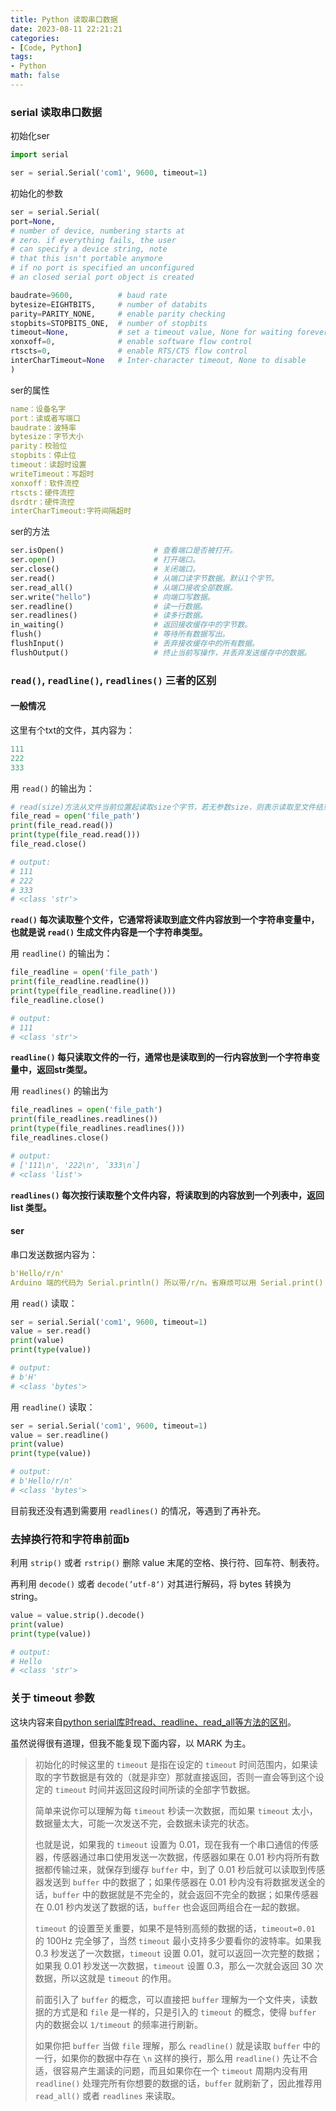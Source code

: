 ```yaml
---
title: Python 读取串口数据
date: 2023-08-11 22:21:21
categories:
- [Code, Python]
tags:
- Python
math: false
---
```


### serial 读取串口数据

初始化ser

```python
import serial

ser = serial.Serial('com1', 9600, timeout=1)
```

初始化的参数

```python
ser = serial.Serial(
port=None,              
# number of device, numbering starts at
# zero. if everything fails, the user
# can specify a device string, note
# that this isn't portable anymore
# if no port is specified an unconfigured
# an closed serial port object is created

baudrate=9600,          # baud rate
bytesize=EIGHTBITS,     # number of databits
parity=PARITY_NONE,     # enable parity checking
stopbits=STOPBITS_ONE,  # number of stopbits
timeout=None,           # set a timeout value, None for waiting forever
xonxoff=0,              # enable software flow control
rtscts=0,               # enable RTS/CTS flow control
interCharTimeout=None   # Inter-character timeout, None to disable
)
```

ser的属性

```yaml
name：设备名字
port：读或者写端口
baudrate：波特率
bytesize：字节大小
parity：校验位
stopbits：停止位
timeout：读超时设置
writeTimeout：写超时
xonxoff：软件流控
rtscts：硬件流控
dsrdtr：硬件流控
interCharTimeout:字符间隔超时
```

ser的方法

```python
ser.isOpen()                    # 查看端口是否被打开。
ser.open()                      # 打开端口。
ser.close()                     # 关闭端口。
ser.read()                      # 从端口读字节数据。默认1个字节。
ser.read_all()                  # 从端口接收全部数据。
ser.write("hello")              # 向端口写数据。
ser.readline()                  # 读一行数据。
ser.readlines()                 # 读多行数据。
in_waiting()                    # 返回接收缓存中的字节数。
flush()                         # 等待所有数据写出。
flushInput()                    # 丢弃接收缓存中的所有数据。
flushOutput()                   # 终止当前写操作，并丢弃发送缓存中的数据。
```

### `read()`, `readline()`, `readlines()` 三者的区别

#### 一般情况

这里有个txt的文件，其内容为：

```yaml
111
222
333
```

用 `read()` 的输出为：

```python
# read(size)方法从文件当前位置起读取size个字节，若无参数size，则表示读取至文件结束为止，它范围为字符串对象
file_read = open('file_path')
print(file_read.read())
print(type(file_read.read()))
file_read.close()

# output:
# 111
# 222
# 333
# <class 'str'>
```

**`read()` 每次读取整个文件，它通常将读取到底文件内容放到一个字符串变量中，也就是说 `read()` 生成文件内容是一个字符串类型。**

用 `readline()` 的输出为：

```python
file_readline = open('file_path')
print(file_readline.readline())
print(type(file_readline.readline()))
file_readline.close()

# output:
# 111
# <class 'str'>
```

**`readline()` 每只读取文件的一行，通常也是读取到的一行内容放到一个字符串变量中，返回str类型。**

用 `readlines()` 的输出为

``` python
file_readlines = open('file_path')
print(file_readlines.readlines())
print(type(file_readlines.readlines()))
file_readlines.close()

# output:
# ['111\n', '222\n', `333\n`]
# <class 'list'>
```

**`readlines()` 每次按行读取整个文件内容，将读取到的内容放到一个列表中，返回 list 类型。**

#### ser

串口发送数据内容为：

```yaml
b'Hello/r/n'
Arduino 端的代码为 Serial.println() 所以带/r/n。省麻烦可以用 Serial.print()
```

用 `read()` 读取：

```python
ser = serial.Serial('com1', 9600, timeout=1)
value = ser.read()
print(value)
print(type(value))

# output:
# b'H'
# <class 'bytes'>
```

用 `readline()` 读取：

``` python
ser = serial.Serial('com1', 9600, timeout=1)
value = ser.readline()
print(value)
print(type(value))

# output:
# b'Hello/r/n'
# <class 'bytes'>
```

目前我还没有遇到需要用 `readlines()` 的情况，等遇到了再补充。

### 去掉换行符和字符串前面b

利用 `strip()` 或者 `rstrip()` 删除 value 末尾的空格、换行符、回车符、制表符。

再利用 `decode()` 或者 `decode(’utf-8‘)` 对其进行解码，将 bytes 转换为 string。

```python
value = value.strip().decode()
print(value)
print(type(value))

# output:
# Hello
# <class 'str'>
```

### 关于 timeout 参数

这块内容来自[python serial库时read、readline、read_all等方法的区别](https://blog.csdn.net/linZinan_/article/details/114804811)。

虽然说得很有道理，但我不能复现下面内容，以 MARK 为主。

> 初始化的时候这里的 `timeout` 是指在设定的 `timeout` 时间范围内，如果读取的字节数据是有效的（就是非空）那就直接返回，否则一直会等到这个设定的 `timeout` 时间并返回这段时间所读的全部字节数据。
>
> 简单来说你可以理解为每 `timeout` 秒读一次数据，而如果 `timeout` 太小，数据量太大，可能一次发送不完，会数据未读完的状态。
>
> 也就是说，如果我的 `timeout` 设置为 0.01，现在我有一个串口通信的传感器，传感器通过串口使用发送一次数据，传感器如果在 0.01 秒内将所有数据都传输过来，就保存到缓存 `buffer` 中，到了 0.01 秒后就可以读取到传感器发送到 `buffer` 中的数据了；如果传感器在 0.01 秒内没有将数据发送全的话，`buffer` 中的数据就是不完全的，就会返回不完全的数据；如果传感器在 0.01 秒内发送了数据的话，`buffer` 也会返回两组合在一起的数据。
>
> `timeout` 的设置至关重要，如果不是特别高频的数据的话，`timeout=0.01` 的 100Hz 完全够了，当然 `timeout` 最小支持多少要看你的波特率。如果我 0.3 秒发送了一次数据，`timeout` 设置 0.01，就可以返回一次完整的数据；如果我 0.01 秒发送一次数据，`timeout` 设置 0.3，那么一次就会返回 30 次数据，所以这就是 `timeout` 的作用。
>
> 前面引入了 `buffer` 的概念，可以直接把 `buffer` 理解为一个文件夹，读数据的方式是和 `file` 是一样的，只是引入的 `timeout` 的概念，使得 `buffer` 内的数据会以 `1/timeout` 的频率进行刷新。
>
> 如果你把 `buffer` 当做 `file` 理解，那么 `readline()` 就是读取 `buffer` 中的一行，如果你的数据中存在 `\n` 这样的换行，那么用 `readline()` 先让不合适，很容易产生漏读的问题，而且如果你在一个 `timeout` 周期内没有用 `readline()` 处理完所有你想要的数据的话，`buffer` 就刷新了，因此推荐用 `read_all()` 或者 `readlines` 来读取。
